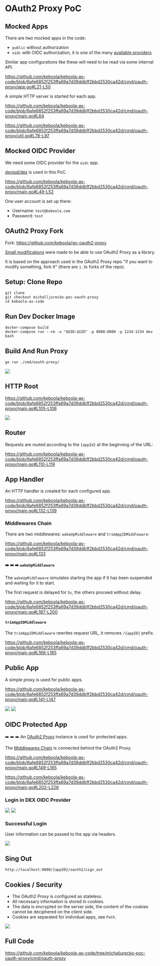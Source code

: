 # OAuth2 Proxy PoC

## Mocked Apps

There are two mocked apps in the code:
- `public` without authorization
- `oidc` with OIDC authorization, it is one of the many [available providers](https://oauth2-proxy.github.io/oauth2-proxy/docs/configuration/oauth_provider)

Similar app configurations like these will need to be read via some internal API.

https://github.com/keboola/keboola-as-code/blob/6afe6852f253ffa69a7d39ddb1f2bbd2530ca42d/cmd/oauth-proxy/app.go#L21-L50


A simple HTTP server is started for each app.

https://github.com/keboola/keboola-as-code/blob/6afe6852f253ffa69a7d39ddb1f2bbd2530ca42d/cmd/oauth-proxy/main.go#L64

https://github.com/keboola/keboola-as-code/blob/6afe6852f253ffa69a7d39ddb1f2bbd2530ca42d/cmd/oauth-proxy/util.go#L78-L97

## Mocked OIDC Provider

We need some OIDC provider for the `oidc` app. 

[dexipd/dex](https://github.com/dexidp/dex) is used in this PoC.

https://github.com/keboola/keboola-as-code/blob/6afe6852f253ffa69a7d39ddb1f2bbd2530ca42d/cmd/oauth-proxy/main.go#L49-L52

One user account is set up there:
- Username: `test@keboola.com`
- Password: `test`


## OAuth2 Proxy Fork

Fork: https://github.com/keboola/go-oauth2-proxy

[Small modifications](https://github.com/keboola/go-oauth2-proxy#modifications-in-the-fork) were made to be able to use OAuth2 Proxy as a library. 

It is based on the approach used in the OAuth2 Proxy repo 
"if you want to modify something, fork it" (there are `1.3k` forks of the repo).

## Setup: Clone Repo
```
git clone
git checkout michalljurecko-poc-oauth-proxy
cd keboola-as-code
```

## Run Dev Docker Image
```
docker-compose build
docker-compose run --rm -u "$UID:$GID" -p 8000:8000 -p 1234:1234 dev bash
```

## Build And Run Proxy

```bash
go run ./cmd/oauth-proxy/
```

<img src="./go_run.png">

## HTTP Root

https://github.com/keboola/keboola-as-code/blob/6afe6852f253ffa69a7d39ddb1f2bbd2530ca42d/cmd/oauth-proxy/main.go#L105-L108

<img src="./url_root.png">

## Router

Requests are routed according to the `{appId}` at the beginning of the URL:

https://github.com/keboola/keboola-as-code/blob/6afe6852f253ffa69a7d39ddb1f2bbd2530ca42d/cmd/oauth-proxy/main.go#L110-L119

## App Handler

An HTTP handler is created for each configured app.

https://github.com/keboola/keboola-as-code/blob/6afe6852f253ffa69a7d39ddb1f2bbd2530ca42d/cmd/oauth-proxy/main.go#L132-L139

### Middlewares Chain

There are two middlewares: `wakeUpMiddleware` and `trimAppIDMiddleware`:

https://github.com/keboola/keboola-as-code/blob/6afe6852f253ffa69a7d39ddb1f2bbd2530ca42d/cmd/oauth-proxy/main.go#L133


#### :arrow_right: :arrow_right: :arrow_right: `wakeUpMiddleware`

The `wakeUpMiddleware` simulates starting the app if it has been suspended and waiting for it to start.

The first request is delayed for `5s`, the others proceed without delay.

https://github.com/keboola/keboola-as-code/blob/6afe6852f253ffa69a7d39ddb1f2bbd2530ca42d/cmd/oauth-proxy/main.go#L187-L200

#### `trimAppIDMiddleware`

The `trimAppIDMiddleware` rewrites request URL, it removes `/{appID}` prefix.

https://github.com/keboola/keboola-as-code/blob/6afe6852f253ffa69a7d39ddb1f2bbd2530ca42d/cmd/oauth-proxy/main.go#L168-L185

## Public App

A simple proxy is used for public apps.

https://github.com/keboola/keboola-as-code/blob/6afe6852f253ffa69a7d39ddb1f2bbd2530ca42d/cmd/oauth-proxy/main.go#L141-L147

<img src="./app_public_001.png">

<img src="./app_public_002.png">


## OIDC Protected App

:arrow_right: :arrow_right: :arrow_right: An [OAuth2 Proxy](https://github.com/oauth2-proxy/oauth2-proxy) instance is used for protected apps.

The [Middlewares Chain](#middlewares-chain) is connected behind the OAuth2 Proxy.

https://github.com/keboola/keboola-as-code/blob/6afe6852f253ffa69a7d39ddb1f2bbd2530ca42d/cmd/oauth-proxy/main.go#L149-L165

https://github.com/keboola/keboola-as-code/blob/6afe6852f253ffa69a7d39ddb1f2bbd2530ca42d/cmd/oauth-proxy/main.go#L202-L226

### Login in DEX OIDC Provider

<img src="./dex_login.png">

<img src="./dex_grant.png">

### Successful Login

User information can be passed to the app via headers.

<img src="./app_oidc.png">

## Sing Out

```
http://localhost:8000/{appID}/oauth2/sign_out
```

## Cookies / Security

- The OAuth2 Proxy is configured as stateless.
- All necessary information is stored in cookies.
- The data is encrypted on the server side, the content of the cookies cannot be deciphered on the client side.
- Cookies are separated for individual apps, see `Path`.

<img src="./cookies.png">

## Full Code

https://github.com/keboola/keboola-as-code/tree/michaljurecko-poc-oauth-proxy/cmd/oauth-proxy